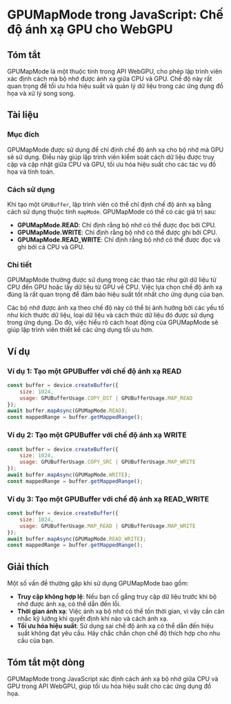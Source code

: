 <!--
Meta Description: # GPUMapMode trong JavaScript: Chế độ ánh xạ GPU cho WebGPU ## Tóm tắt GPUMapMode là một thuộc tính trong API WebGPU, cho phép lập trình viên xác định...
Meta Keywords: ánh, gpumapmode, dụng, chế, được
-->

# GPUMapMode trong JavaScript: Chế độ ánh xạ GPU cho WebGPU

## Tóm tắt
GPUMapMode là một thuộc tính trong API WebGPU, cho phép lập trình viên xác định cách mà bộ nhớ được ánh xạ giữa CPU và GPU. Chế độ này rất quan trọng để tối ưu hóa hiệu suất và quản lý dữ liệu trong các ứng dụng đồ họa và xử lý song song.

## Tài liệu
### Mục đích
GPUMapMode được sử dụng để chỉ định chế độ ánh xạ cho bộ nhớ mà GPU sẽ sử dụng. Điều này giúp lập trình viên kiểm soát cách dữ liệu được truy cập và cập nhật giữa CPU và GPU, tối ưu hóa hiệu suất cho các tác vụ đồ họa và tính toán.

### Cách sử dụng
Khi tạo một `GPUBuffer`, lập trình viên có thể chỉ định chế độ ánh xạ bằng cách sử dụng thuộc tính `mapMode`. GPUMapMode có thể có các giá trị sau:

- **GPUMapMode.READ**: Chỉ định rằng bộ nhớ có thể được đọc bởi CPU.
- **GPUMapMode.WRITE**: Chỉ định rằng bộ nhớ có thể được ghi bởi CPU.
- **GPUMapMode.READ_WRITE**: Chỉ định rằng bộ nhớ có thể được đọc và ghi bởi cả CPU và GPU.

### Chi tiết
GPUMapMode thường được sử dụng trong các thao tác như gửi dữ liệu từ CPU đến GPU hoặc lấy dữ liệu từ GPU về CPU. Việc lựa chọn chế độ ánh xạ đúng là rất quan trọng để đảm bảo hiệu suất tốt nhất cho ứng dụng của bạn. 

Các bộ nhớ được ánh xạ theo chế độ này có thể bị ảnh hưởng bởi các yếu tố như kích thước dữ liệu, loại dữ liệu và cách thức dữ liệu đó được sử dụng trong ứng dụng. Do đó, việc hiểu rõ cách hoạt động của GPUMapMode sẽ giúp lập trình viên thiết kế các ứng dụng tối ưu hơn.

## Ví dụ
### Ví dụ 1: Tạo một GPUBuffer với chế độ ánh xạ READ
```javascript
const buffer = device.createBuffer({
    size: 1024,
    usage: GPUBufferUsage.COPY_DST | GPUBufferUsage.MAP_READ
});
await buffer.mapAsync(GPUMapMode.READ);
const mappedRange = buffer.getMappedRange();
```

### Ví dụ 2: Tạo một GPUBuffer với chế độ ánh xạ WRITE
```javascript
const buffer = device.createBuffer({
    size: 1024,
    usage: GPUBufferUsage.COPY_SRC | GPUBufferUsage.MAP_WRITE
});
await buffer.mapAsync(GPUMapMode.WRITE);
const mappedRange = buffer.getMappedRange();
```

### Ví dụ 3: Tạo một GPUBuffer với chế độ ánh xạ READ_WRITE
```javascript
const buffer = device.createBuffer({
    size: 1024,
    usage: GPUBufferUsage.MAP_READ | GPUBufferUsage.MAP_WRITE
});
await buffer.mapAsync(GPUMapMode.READ_WRITE);
const mappedRange = buffer.getMappedRange();
```

## Giải thích
Một số vấn đề thường gặp khi sử dụng GPUMapMode bao gồm:

- **Truy cập không hợp lệ**: Nếu bạn cố gắng truy cập dữ liệu trước khi bộ nhớ được ánh xạ, có thể dẫn đến lỗi.
- **Thời gian ánh xạ**: Việc ánh xạ bộ nhớ có thể tốn thời gian, vì vậy cần cân nhắc kỹ lưỡng khi quyết định khi nào và cách ánh xạ.
- **Tối ưu hóa hiệu suất**: Sử dụng sai chế độ ánh xạ có thể dẫn đến hiệu suất không đạt yêu cầu. Hãy chắc chắn chọn chế độ thích hợp cho nhu cầu của bạn.

## Tóm tắt một dòng
GPUMapMode trong JavaScript xác định cách ánh xạ bộ nhớ giữa CPU và GPU trong API WebGPU, giúp tối ưu hóa hiệu suất cho các ứng dụng đồ họa.